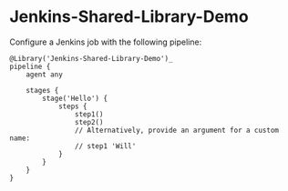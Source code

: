 # Jenkins-Shared-Library-Demo
Configure a Jenkins job with the following pipeline:
```
@Library('Jenkins-Shared-Library-Demo')_
pipeline {
    agent any

    stages {
        stage('Hello') {
            steps {
                step1()
                step2()
                // Alternatively, provide an argument for a custom name:
                // step1 'Will'
            }
        }
    }
}
```